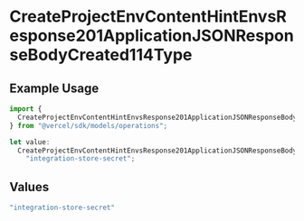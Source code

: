 # CreateProjectEnvContentHintEnvsResponse201ApplicationJSONResponseBodyCreated114Type

## Example Usage

```typescript
import {
  CreateProjectEnvContentHintEnvsResponse201ApplicationJSONResponseBodyCreated114Type,
} from "@vercel/sdk/models/operations";

let value:
  CreateProjectEnvContentHintEnvsResponse201ApplicationJSONResponseBodyCreated114Type =
    "integration-store-secret";
```

## Values

```typescript
"integration-store-secret"
```